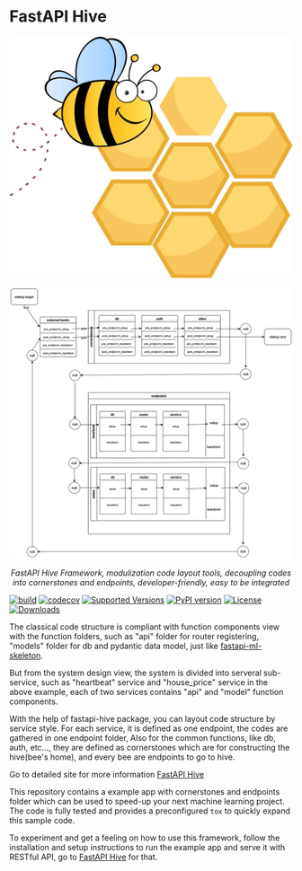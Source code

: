 # FastAPI Hive

![architecture](docs/img/hive.jpg)

![startup_flow](docs/img/startup_flow.png)

<p align="center">
    <em>FastAPI Hive Framework, modulization code layout tools, decoupling codes into cornerstones and endpoints, developer-friendly, easy to be integrated</em>
</p>

[![build](https://github.com/fanqingsong/fastapi-hive/workflows/pytest_flake8/badge.svg)](https://github.com/fanqingsong/fastapi-hive/actions)
[![codecov](https://codecov.io/gh/fanqingsong/fastapi-hive/branch/master/graph/badge.svg)](https://codecov.io/gh/fanqingsong/fastapi-hive)
[![Supported Versions](https://img.shields.io/pypi/pyversions/fastapi-hive.svg)](https://pypi.org/project/requests)
[![PyPI version](https://badge.fury.io/py/fastapi-hive.svg)](https://badge.fury.io/py/fastapi-hive)
[![License](https://img.shields.io/github/license/fanqingsong/fastapi-hive.svg)](https://github.com/fanqingsong/fastapi-hive)
[![Downloads](https://pepy.tech/badge/fastapi-hive)](https://pepy.tech/project/fastapi-hive)

The classical code structure is compliant with function components view with the function folders, such as "api" folder for router registering, "models" folder for db and pydantic data model, just like [fastapi-ml-skeleton](https://github.com/eightBEC/fastapi-ml-skeleton).

But from the system design view, the system is divided into serveral sub-service, such as "heartbeat" service and "house_price" service in the above example, each of two services contains "api" and "model" function components.

With the help of fastapi-hive package, you can layout code structure by service style. For each service, it is defined as one endpoint, the codes are gathered in one endpoint folder, Also for the common functions, like db, auth, etc..., they are defined as cornerstones which are for constructing the hive(bee's home), and every bee are endpoints to go to hive.

Go to detailed site for more information [FastAPI Hive](https://fanqingsong.github.io/fastapi-hive/)

This repository contains a example app with cornerstones and endpoints folder which can be used to speed-up your next machine learning project. The code is fully tested and provides a preconfigured `tox` to quickly expand this sample code.

To experiment and get a feeling on how to use this framework, follow the installation and setup instructions to run the example app and serve it with RESTful API, go to [FastAPI Hive](https://fanqingsong.github.io/fastapi-hive/) for that.

